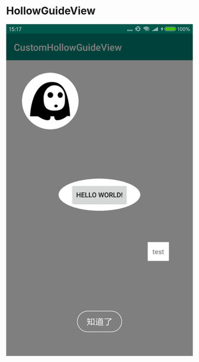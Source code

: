 # HollowGuideView

![](https://github.com/tianmeng0111/HollowGuideView/blob/master/device-2019-10-28-151721.png)
